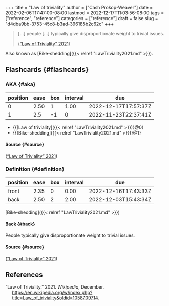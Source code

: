 +++
title = "Law of triviality"
author = ["Cash Prokop-Weaver"]
date = 2022-02-06T17:47:00-08:00
lastmod = 2022-12-17T11:03:56-08:00
tags = ["reference", "reference"]
categories = ["reference"]
draft = false
slug = "d4dba9bb-3753-45c8-b3ad-396185b2c62c"
+++

> [...] people [...] typically give disproportionate weight to trivial issues.
>
> (<a href="#citeproc_bib_item_1">“Law of Triviality” 2021</a>)

Also known as [Bike-shedding]({{< relref "LawTriviality2021.md" >}}).


## Flashcards {#flashcards}


### AKA {#aka}

| position | ease | box | interval | due                  |
|----------|------|-----|----------|----------------------|
| 0        | 2.50 | 1   | 1.00     | 2022-12-17T17:57:37Z |
| 1        | 2.5  | -1  | 0        | 2022-11-23T22:37:41Z |

-   {{[Law of triviality]({{< relref "LawTriviality2021.md" >}})}@0}
-   {{[Bike-shedding]({{< relref "LawTriviality2021.md" >}})}@1}


#### Source {#source}

(<a href="#citeproc_bib_item_1">“Law of Triviality” 2021</a>)


### Definition {#definition}

| position | ease | box | interval | due                  |
|----------|------|-----|----------|----------------------|
| front    | 2.35 | 0   | 0.00     | 2022-12-16T17:43:33Z |
| back     | 2.50 | 2   | 2.00     | 2022-12-03T15:43:34Z |

[Bike-shedding]({{< relref "LawTriviality2021.md" >}})


#### Back {#back}

People typically give disproportionate weight to trivial issues.


#### Source {#source}

(<a href="#citeproc_bib_item_1">“Law of Triviality” 2021</a>)

## References

<style>.csl-entry{text-indent: -1.5em; margin-left: 1.5em;}</style><div class="csl-bib-body">
  <div class="csl-entry"><a id="citeproc_bib_item_1"></a>“Law of Triviality.” 2021. <i>Wikipedia</i>, December. <a href="https://en.wikipedia.org/w/index.php?title=Law_of_triviality&oldid=1058709714">https://en.wikipedia.org/w/index.php?title=Law_of_triviality&#38;oldid=1058709714</a>.</div>
</div>
